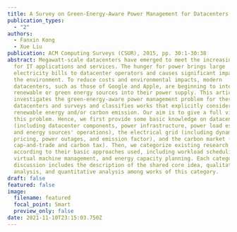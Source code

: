 ```yaml
---
title: A Survey on Green-Energy-Aware Power Management for Datacenters
publication_types:
  - "2"
authors:
  - Fanxin Kong
  - Xue Liu
publication: ACM Computing Surveys (CSUR), 2015, pp. 30:1-30:38
abstract: Megawatt-scale datacenters have emerged to meet the increasing demand
  for IT applications and services. The hunger for power brings large
  electricity bills to datacenter operators and causes significant impacts to
  the environment. To reduce costs and environmental impacts, modern
  datacenters, such as those of Google and Apple, are beginning to integrate
  renewable or green energy sources into their power supply. This article
  investigates the green-energy-aware power management problem for these
  datacenters and surveys and classifies works that explicitly consider
  renewable energy and/or carbon emission. Our aim is to give a full view of
  this problem. Hence, we first provide some basic knowledge on datacenters
  (including datacenter components, power infrastructure, power load estimation,
  and energy sources' operations), the electrical grid (including dynamic
  pricing, power outages, and emission factor), and the carbon market (including
  cap-and-trade and carbon tax). Then, we categorize existing research works
  according to their basic approaches used, including workload scheduling,
  virtual machine management, and energy capacity planning. Each category's
  discussion includes the description of the shared core idea, qualitative
  analysis, and quantitative analysis among works of this category.
draft: false
featured: false
image:
  filename: featured
  focal_point: Smart
  preview_only: false
date: 2021-11-10T23:15:03.750Z
---
```


